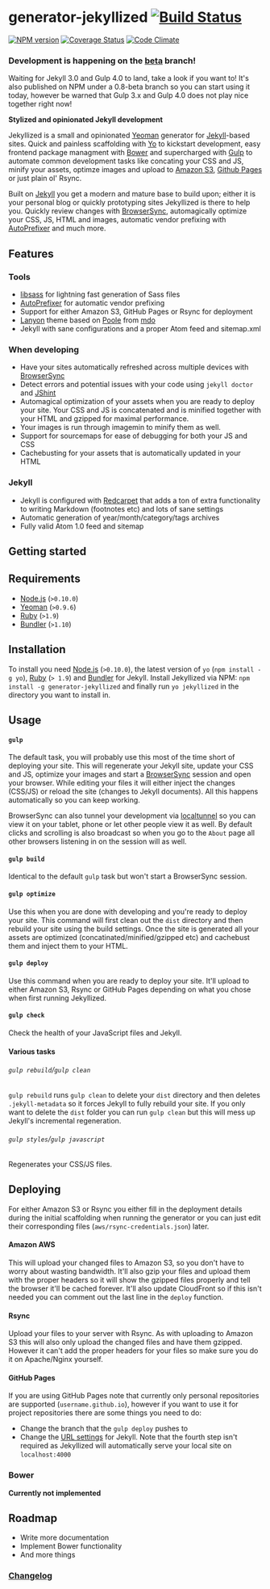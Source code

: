 # generator-jekyllized [![Build Status](https://travis-ci.org/sondr3/generator-jekyllized.png?branch=master)](https://travis-ci.org/sondr3/generator-jekyllized)

[![NPM version](https://badge.fury.io/js/generator-jekyllized.png)](http://badge.fury.io/js/generator-jekyllized) [![Coverage Status](https://coveralls.io/repos/sondr3/generator-jekyllized/badge.png)](https://coveralls.io/r/sondr3/generator-jekyllized) [![Code Climate](https://codeclimate.com/github/sondr3/generator-jekyllized/badges/gpa.svg)](https://codeclimate.com/github/sondr3/generator-jekyllized)

### Development is happening on the [beta][beta] branch!

Waiting for Jekyll 3.0 and Gulp 4.0 to land, take a look if you want to! It's
also published on NPM under a 0.8-beta branch so you can start using it today,
however be warned that Gulp 3.x and Gulp 4.0 does not play nice together right
now!

**Stylized and opinionated Jekyll development**

Jekyllized is a small and opinionated [Yeoman][yeoman] generator for
[Jekyll][jekyll]-based sites. Quick and painless scaffolding with [Yo][yo] to
kickstart development, easy frontend package managment with [Bower][bower] and
supercharged with [Gulp][gulp] to automate common development tasks like
concating your CSS and JS, minify your assets, optimze images and upload to
[Amazon S3][aws], [Github Pages][ghpages] or just plain ol' Rsync.

Built on [Jekyll][jekyll] you get a modern and mature base to build upon; either
it is your personal blog or quickly prototyping sites Jekyllized is there to
help you. Quickly review changes with [BrowserSync][browsersync], automagically
optimize your CSS, JS, HTML and images, automatic vendor prefixing with
[AutoPrefixer][autoprefixer] and much more.

## Features

### Tools

* [libsass][libsass] for lightning fast generation of Sass files
* [AutoPrefixer][autoprefixer] for automatic vendor prefixing
* Support for either Amazon S3, GitHub Pages or Rsync for deployment
* [Lanyon][lanyon] theme based on [Poole][poole] from [mdo][mdo]
* Jekyll with sane configurations and a proper Atom feed and sitemap.xml

### When developing

* Have your sites automatically refreshed across multiple devices with
  [BrowserSync](browsersync)
* Detect errors and potential issues with your code using `jekyll doctor` and
  [JShint][jshint]
* Automagical optimization of your assets when you are ready to deploy your
  site. Your CSS and JS is concatenated and is minified together with your HTML
  and gzipped for maximal performance.
* Your images is run through imagemin to minify them as well.
* Support for sourcemaps for ease of debugging for both your JS and CSS
* Cachebusting for your assets that is automatically updated in your HTML

### Jekyll

* Jekyll is configured with [Redcarpet][redcarpet] that adds a ton of extra functionality to
  writing Markdown (footnotes etc) and lots of sane settings
* Automatic generation of year/month/category/tags archives
* Fully valid Atom 1.0 feed and sitemap

## Getting started

## Requirements
- [Node.js][nodejs] (`>0.10.0`)
- [Yeoman](yo) (`>0.9.6`)
- [Ruby][rubylang] (`>1.9`)
- [Bundler](bundler) (`>1.10`)

## Installation

To install you need [Node.js][nodejs] (`>0.10.0`), the latest version of `yo`
(`npm install -g yo`), [Ruby][rubylang] (`> 1.9`) and [Bundler](bundler) for Jekyll. Install
Jekyllized via NPM: `npm install -g generator-jekyllized` and finally run `yo
jekyllized` in the directory you want to install in.

## Usage

#### `gulp`

The default task, you will probably use this most of the time short of deploying
your site. This will regenerate your Jekyll site, update your CSS and JS,
optimize your images and start a [BrowserSync][browsersync] session and open
your browser. While editing your files it will either inject the changes
(CSS/JS) or reload the site (changes to Jekyll documents). All this happens
automatically so you can keep working.

BrowserSync can also tunnel your
development via [localtunnel][localtunnel] so you can view it on your tablet,
phone or let other people view it as well. By default clicks and scrolling is
also broadcast so when you go to the `About` page all other browsers listening
in on the session will as well.

#### `gulp build`

Identical to the default `gulp` task but won't start a BrowserSync session.

#### `gulp optimize`

Use this when you are done with developing and you're ready to deploy your site.
This command will first clean out the `dist` directory and then rebuild your
site using the build settings. Once the site is generated all your assets are
optimized (concatinated/minified/gzipped etc) and cachebust them and inject them
to your HTML.

#### `gulp deploy`

Use this command when you are ready to deploy your site. It'll upload to either
Amazon S3, Rsync or GitHub Pages depending on what you chose when first running
Jekyllized.

#### `gulp check`

Check the health of your JavaScript files and Jekyll.

#### Various tasks

###### `gulp rebuild`/`gulp clean`
`gulp rebuild` runs `gulp clean` to delete your `dist` directory and then
deletes `.jekyll-metadata` so it forces Jekyll to fully rebuild your site. If
you only want to delete the `dist` folder you can run `gulp clean` but this will
mess up Jekyll's incremental regeneration.

###### `gulp styles`/`gulp javascript`
Regenerates your CSS/JS files.

## Deploying
For either Amazon S3 or Rsync you either fill in the deployment details during
the initial scaffolding when running the generator or you can just edit their
corresponding files (`aws/rsync-credentials.json`) later.

#### Amazon AWS
This will upload your changed files to Amazon S3, so you don't have to worry
about wasting bandwidth. It'll also gzip your files and upload them with the
proper headers so it will show the gzipped files properly and tell the browser
it'll be cached forever. It'll also update CloudFront so if this isn't needed
you can comment out the last line in the `deploy` function.

#### Rsync
Upload your files to your server with Rsync. As with uploading to Amazon S3 this
will also only upload the changed files and have them gzipped. However it can't
add the proper headers for your files so make sure you do it on Apache/Nginx
yourself.

#### GitHub Pages
If you are using GitHub Pages note that currently only personal repositories are
supported (`username.github.io`), however if you want to use it for project
repositories there are some things you need to do:

* Change the branch that the `gulp deploy` pushes to
* Change the [URL settings][jekyll-pages] for Jekyll. Note that the fourth step
  isn't required as Jekyllized will automatically serve your local site on
  `localhost:4000`

### Bower

**Currently not implemented**

## Roadmap

* Write more documentation
* Implement Bower functionality
* And more things

### [Changelog][changelog]

[autoprefixer]: https://github.com/ai/autoprefixer
[aws]: http://aws.amazon.com/s3/
[beta]: https://github.com/sondr3/generator-jekyllized/tree/beta
[bower]: http://bower.io/
[browsersync]: https://github.com/shakyShane/browser-sync
[bundler]: http://bundler.io
[changelog]: https://github.com/sondr3/generator-jekyllized/blob/master/CHANGELOG.md
[ghpages]: https://pages.github.com/
[gulp]: http://gulpjs.com/
[gulpfile]: https://github.com/sondr3/generator-jekyllized/blob/master/app/templates/gulpfile.js
[jekyll-pages]: http://jekyllrb.com/docs/github-pages/
[jekyll]: https://jekyllrb.com
[jshint]: http://www.jshint.com/
[lanyon]: https://github.com/poole/lanyon
[libsass]: https://github.com/hcatlin/libsass
[localtunnel]: http://localtunnel.me/
[mdo]: https://github.com/mdo
[nodejs]: http://nodejs.org/
[poole]: https://github.com/poole
[redcarpet]: https://github.com/vmg/redcarpet
[rubylang]: http://www.ruby-lang.org/
[yeoman]: http://yeoman.io
[yo]: https://github.com/yeoman/yo
